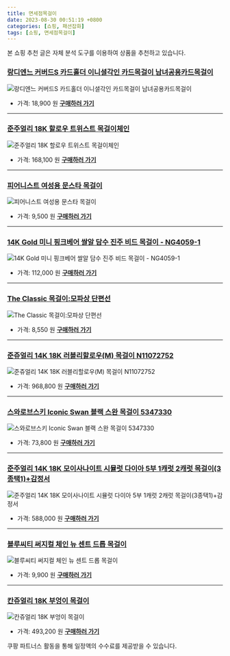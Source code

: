 ```yaml
---
title: 면세점목걸이
date: 2023-08-30 00:51:19 +0800
categories: [쇼핑, 패션잡화]
tags: [쇼핑, 면세점목걸이]
---
```

본 쇼핑 추천 글은 자체 분석 도구를 이용하여 상품을 추천하고 있습니다.
### [랑디엔느 커버드S 카드홀더 이니셜각인 카드목걸이 남녀공용카드목걸이](https://link.coupang.com/re/AFFSDP?lptag=AF1030537&pageKey=6095616&itemId=34916107&vendorItemId=3051684630&traceid=V0-153-08e87dd2b488fa54&requestid=20230907005119205280610676&token=31850C%7CMIXED)
![랑디엔느 커버드S 카드홀더 이니셜각인 카드목걸이 남녀공용카드목걸이](https://ads-partners.coupang.com/image1/bpy4-sDqsyQCqnyqbj-e451_tWFq2vff0d8c_UVYBkhoylOaUOA_45HzL6slKmjAJ8Y3vxTIFeNpTP51iOP4b4jCsZn2emypP1u20FFdG7aDVx83vxsBJzU7tvfEUnwDnt_RG2oi8nEOJaWaAZ0qoga2e2eO97hjNU2MQTqA-vZNLMe8CsNoXPQyQg8T0KekxZIhVcRbwJXa6YPGV3DVFRtuqaF0bf8FDBHENKDUU-QHYwjVE1bHkjB9ECVIG6JXgLVnss-E8tN4j6xnm3Bka990SC1gAEPbBw==)
- 가격: 18,900 원
[**구매하러 가기**](https://link.coupang.com/re/AFFSDP?lptag=AF1030537&pageKey=6095616&itemId=34916107&vendorItemId=3051684630&traceid=V0-153-08e87dd2b488fa54&requestid=20230907005119205280610676&token=31850C%7CMIXED)
---
### [준주얼리 18K 할로우 트위스트 목걸이체인](https://link.coupang.com/re/AFFSDP?lptag=AF1030537&pageKey=7358422765&itemId=18952386524&vendorItemId=85861695592&traceid=V0-153-652f49d244aaf211&clickBeacon=Ca%2Fplz9hAgMMtpKIkpW9hkWNKarHDH9429b8KjocfzWoBH3Dttt7O5Fzq%2Bueta%2BT5W8Qq%2BWNbWnoHZxgj737Ey70Yz%2BKJ3ozEQePeUEpnWOM8WwzcVWyOyE3WqGylZWgV%2F054Vvp2NFPWdO2qTw3cXDZeAmuEW1eOVqYHC9WlJrlBMLmdKYHHldNtfusjniwNejC1u8OktP%2BFALFc3rC6VWs65sMauX%2B3t12t86f5sW64GgOI3zInWk%2F5hQiFaupD8qFAzNNJ0fusV%2FJmV7uQVym0Wbw8zWCRi%2FZbzOgEliZ6yCmlwqAUhPgveX2h9R5eqPvoRW0XuGWYnTK9NFC0LAgYOXeK4VIIUbzshj9zDMB4xX0quUyJ92MThIw9I0ry3QBFeOZwA9RoeC9CcPAmv08I3SFtjBnzT3WHZvm4a488C2brV0%2FHUnOCYrgmk7yn3DnG0ChVkMxJF8rZeLZE8Xa6o6HMpyFsmt05PsjsEGwXJ6I72lURIZNe%2BdlJgwCOU%2BSt5QCadbv9u%2BGQzwvld%2B8T2J8L3OEcKZV9l8%2BcAAM%2F4Ivc0PQZU74OayBquRag6gK8S711NEo%2Bw%2F3HeS4%2FZo%2BTQ%2FII67ZCRTd34lJtjOcRf2sA4dMetb7pZBY4%2B7uEzG9dLH%2BDtUQpZfuDps2Fv%2BoAtbiDXtPh39QvIT7cRI83fgWhSPRUmA7NOIUhXivc0QQdj2iESIgi7j3q50qdzIWvsNAisrGhAcNhQn2xV0JO7cdcV7c7JxVlFCn97b0IkWOT0jlb%2FpaN%2Bt3k08%2Fs1MPWsaVzTjiS%2FGfZofBnCLoaKXwDOWnfzXJK7Zw0LUcogydlKx2cxqDE4uIBVCidDS9mWKErl%2FIPlG6kZC5OVO0rJz9ku1u2Gckitf96LRY&requestid=20230907005119205280610676&token=31850C%7CMIXED)
![준주얼리 18K 할로우 트위스트 목걸이체인](https://ads-partners.coupang.com/image1/WJokbC6wenCe_EL2WPsQSW-Px21cYc32G3VUF9Tpf6hp3Z2l-56rVAL9Z4591lxU95V4dg3EzAPHkDZ-XkbNC0ehlw-FEg-hB4L0MyeIxLqCz_fxUqxzaVM5dPlXJDVmWXtz8tJNlxRCSnkrS5Mzrx06kRy2BfnIEVXvExCkmG2MQ_K_L5kF4_AAjisV_cdRzJ5nYg5j0BS7OfvRrcbISyEOBJWvocIoxTxejhCdm60yEggOIxJO42kCVzr-_OJ2bu4ieqNIMXB-Mp9mFVjEYxkcoeUGdEFPYJ1hkjBjuBMDpZoh)
- 가격: 168,100 원
[**구매하러 가기**](https://link.coupang.com/re/AFFSDP?lptag=AF1030537&pageKey=7358422765&itemId=18952386524&vendorItemId=85861695592&traceid=V0-153-652f49d244aaf211&clickBeacon=Ca%2Fplz9hAgMMtpKIkpW9hkWNKarHDH9429b8KjocfzWoBH3Dttt7O5Fzq%2Bueta%2BT5W8Qq%2BWNbWnoHZxgj737Ey70Yz%2BKJ3ozEQePeUEpnWOM8WwzcVWyOyE3WqGylZWgV%2F054Vvp2NFPWdO2qTw3cXDZeAmuEW1eOVqYHC9WlJrlBMLmdKYHHldNtfusjniwNejC1u8OktP%2BFALFc3rC6VWs65sMauX%2B3t12t86f5sW64GgOI3zInWk%2F5hQiFaupD8qFAzNNJ0fusV%2FJmV7uQVym0Wbw8zWCRi%2FZbzOgEliZ6yCmlwqAUhPgveX2h9R5eqPvoRW0XuGWYnTK9NFC0LAgYOXeK4VIIUbzshj9zDMB4xX0quUyJ92MThIw9I0ry3QBFeOZwA9RoeC9CcPAmv08I3SFtjBnzT3WHZvm4a488C2brV0%2FHUnOCYrgmk7yn3DnG0ChVkMxJF8rZeLZE8Xa6o6HMpyFsmt05PsjsEGwXJ6I72lURIZNe%2BdlJgwCOU%2BSt5QCadbv9u%2BGQzwvld%2B8T2J8L3OEcKZV9l8%2BcAAM%2F4Ivc0PQZU74OayBquRag6gK8S711NEo%2Bw%2F3HeS4%2FZo%2BTQ%2FII67ZCRTd34lJtjOcRf2sA4dMetb7pZBY4%2B7uEzG9dLH%2BDtUQpZfuDps2Fv%2BoAtbiDXtPh39QvIT7cRI83fgWhSPRUmA7NOIUhXivc0QQdj2iESIgi7j3q50qdzIWvsNAisrGhAcNhQn2xV0JO7cdcV7c7JxVlFCn97b0IkWOT0jlb%2FpaN%2Bt3k08%2Fs1MPWsaVzTjiS%2FGfZofBnCLoaKXwDOWnfzXJK7Zw0LUcogydlKx2cxqDE4uIBVCidDS9mWKErl%2FIPlG6kZC5OVO0rJz9ku1u2Gckitf96LRY&requestid=20230907005119205280610676&token=31850C%7CMIXED)
---
### [피어니스트 여성용 문스타 목걸이](https://link.coupang.com/re/AFFSDP?lptag=AF1030537&pageKey=7055117198&itemId=17477532770&vendorItemId=84645099285&traceid=V0-153-3e36ce430bbc5cbd&requestid=20230907005119205280610676&token=31850C%7CMIXED)
![피어니스트 여성용 문스타 목걸이](https://ads-partners.coupang.com/image1/rLGVvSZjA52w2r4trBWntPF6jMQb-V-Sj_P0SOdxmDxMGmmQNhW650XhiRj14tSaucF5BoX3l4kgbtPWv3CUDC0n9wthWqPu8Fj7An4khybWN5puH_yK9gjwTcdBBZqg_anLultAzmDRlGhsUoi7kWW2J8ZT9P6HW-ii-a5dhLR-aJlrUkjjOZDK5mQfn0ENa7aZ1LFJL444PDsD59wQWYEBveWqf9VfAzWiwQ4K9bqFV9OLYkvBl-j645MQTQg-Y2vbWzm8iKytEwNUj9fodA==)
- 가격: 9,500 원
[**구매하러 가기**](https://link.coupang.com/re/AFFSDP?lptag=AF1030537&pageKey=7055117198&itemId=17477532770&vendorItemId=84645099285&traceid=V0-153-3e36ce430bbc5cbd&requestid=20230907005119205280610676&token=31850C%7CMIXED)
---
### [14K Gold 미니 핑크베어 쌀알 담수 진주 비드 목걸이 - NG4059-1](https://link.coupang.com/re/AFFSDP?lptag=AF1030537&pageKey=6685386642&itemId=15431199067&vendorItemId=82650879945&traceid=V0-153-14e3b4f8ac03e64f&clickBeacon=Ca%2Fplz9hAgMMtpKIkpW9hkWNKarHDH9429b8KjocfzWoBH3Dttt7O5Fzq%2Bueta%2BT5W8Qq%2BWNbWnoHZxgj737Ey70Yz%2BKJ3ozEQePeUEpnWNdP%2BK%2Fpkl01nfQ1oXptMQxV%2F054Vvp2NFPWdO2qTw3cR7Ai31rkgnhAO%2B2afpXjWzeTgcDW0GIvrwNQEKk8a6FNejC1u8OktP%2BFALFc3rC6VWs65sMauX%2B3t12t86f5sW64GgOI3zInWk%2F5hQiFaupD8qFAzNNJ0fusV%2FJmV7uQWHoQqdfl9lSW48BaPuvSWoQFU609O4cgVsR%2BJDVzuFvCWK4AbZqt6T2weWND%2BaD7hc8jdViVwMNWtTbpUq2%2FmTcXG%2FaKSMQzbl4BOhEd6Da%2FGuYirI%2F4VZTsQtCvBqVOnPHNk5gf2iJTyStNgxfeyZiy5lZ1FhTTGWFxGqAwWk9u4w3upefFJ4SAmEyIiqQJcpLXHtk8xgACIZudThE1zR3QOgEJ1ULiBlFeG27eYb7jSpECNxx%2FhbfKA%2FrSz6XJAV%2Fwm4pe1BK%2FbHehqqvXJyJAdDD3lXTZUdx%2FTn6iI0wSuxb%2BfOXIVUNc6KFtlJmOcsvXHc72sDsnKQ4FoYwAzwXX4NP%2BT8J4Fs7U6oL%2BQhuyVEatF2790vuCZ3FUuPe8F8kWMLJPWxXFsl%2FI%2FLZTqyFHc8tY%2FSO4pwbe3l700iNhG6u17oedpc5zMuV%2B9eibA3y9i8HHMWJVs%2FUanv1XLMt8dvkblbLsFGu3MFo3gAga7%2FVoeac9Juu4hvd6IzaQEuYQnjQv90dUpSb4KsdtUVC1OxuRlJmzr%2BL4%2FQATeNj%2BdtEDT7bbcMo8eltMzBpeXT6T%2F2P1kWolmMwzFX3MgeBzq4Cwcc6kXX%2FqQVtpoWP&requestid=20230907005119205280610676&token=31850C%7CMIXED)
![14K Gold 미니 핑크베어 쌀알 담수 진주 비드 목걸이 - NG4059-1](https://ads-partners.coupang.com/image1/YWKLUqTfS4MYgFMJYRR2P5yIsXljIXqNQUfKWghtE1NnwL2MsylK60wPWxscoQaTMoP566PSo-tW6MLe6BBwuBlhc1KaUqQuxpTVkwuGZgJKDOx5aFRXJxxCUAOMQ0g3rUylJ4_1r3ht9eW6nI4an1kacWD7vlTuRg1QinbR0qGLUvC9to7Mo0ENZr12SpJts5NE-wH0m_H1k2zST78czEZ4N2BhAqCSfl-aHDDhATPKpNV48qwFyCE7L61470_oBK_2owgnaxXOqZEzYeA82M1fBhd8vCYnQ4CmrdAh1eSY1NhpDw==)
- 가격: 112,000 원
[**구매하러 가기**](https://link.coupang.com/re/AFFSDP?lptag=AF1030537&pageKey=6685386642&itemId=15431199067&vendorItemId=82650879945&traceid=V0-153-14e3b4f8ac03e64f&clickBeacon=Ca%2Fplz9hAgMMtpKIkpW9hkWNKarHDH9429b8KjocfzWoBH3Dttt7O5Fzq%2Bueta%2BT5W8Qq%2BWNbWnoHZxgj737Ey70Yz%2BKJ3ozEQePeUEpnWNdP%2BK%2Fpkl01nfQ1oXptMQxV%2F054Vvp2NFPWdO2qTw3cR7Ai31rkgnhAO%2B2afpXjWzeTgcDW0GIvrwNQEKk8a6FNejC1u8OktP%2BFALFc3rC6VWs65sMauX%2B3t12t86f5sW64GgOI3zInWk%2F5hQiFaupD8qFAzNNJ0fusV%2FJmV7uQWHoQqdfl9lSW48BaPuvSWoQFU609O4cgVsR%2BJDVzuFvCWK4AbZqt6T2weWND%2BaD7hc8jdViVwMNWtTbpUq2%2FmTcXG%2FaKSMQzbl4BOhEd6Da%2FGuYirI%2F4VZTsQtCvBqVOnPHNk5gf2iJTyStNgxfeyZiy5lZ1FhTTGWFxGqAwWk9u4w3upefFJ4SAmEyIiqQJcpLXHtk8xgACIZudThE1zR3QOgEJ1ULiBlFeG27eYb7jSpECNxx%2FhbfKA%2FrSz6XJAV%2Fwm4pe1BK%2FbHehqqvXJyJAdDD3lXTZUdx%2FTn6iI0wSuxb%2BfOXIVUNc6KFtlJmOcsvXHc72sDsnKQ4FoYwAzwXX4NP%2BT8J4Fs7U6oL%2BQhuyVEatF2790vuCZ3FUuPe8F8kWMLJPWxXFsl%2FI%2FLZTqyFHc8tY%2FSO4pwbe3l700iNhG6u17oedpc5zMuV%2B9eibA3y9i8HHMWJVs%2FUanv1XLMt8dvkblbLsFGu3MFo3gAga7%2FVoeac9Juu4hvd6IzaQEuYQnjQv90dUpSb4KsdtUVC1OxuRlJmzr%2BL4%2FQATeNj%2BdtEDT7bbcMo8eltMzBpeXT6T%2F2P1kWolmMwzFX3MgeBzq4Cwcc6kXX%2FqQVtpoWP&requestid=20230907005119205280610676&token=31850C%7CMIXED)
---
### [The Classic 목걸이:모파상 단편선](https://link.coupang.com/re/AFFSDP?lptag=AF1030537&pageKey=1606761548&itemId=2744281372&vendorItemId=70734287643&traceid=V0-153-31f18f61fa7ac30b&requestid=20230907005119205280610676&token=31850C%7CMIXED)
![The Classic 목걸이:모파상 단편선](https://ads-partners.coupang.com/image1/Jj2xBeRR5B2LtHLAJpLAaX9IOaC9OFFzfsRsr-wzKCFlSRee-jOOm8Cydvkj3Oxd3BN73AyNi5ozTPEPReHaYkL2UoL5u1EMrvxkx0NrNg2KS8Zg6kufknTb7_JE5TgAaXFEvLYdgZKlUPqBjoaf9Ztc7_s3lhdF11ddGu51Y9--BWX1qK9psZ51hxZ40cvi0FNHEQWsmlyW_f5OLjXk0N02hTVr2RkP2KC95eGnOQuxaQ4vvakyZFOsVoVBxBQ5m7svWOkgVxMKhXwLku7XZs_gfv_xtkpmbh_bfQFx_Q==)
- 가격: 8,550 원
[**구매하러 가기**](https://link.coupang.com/re/AFFSDP?lptag=AF1030537&pageKey=1606761548&itemId=2744281372&vendorItemId=70734287643&traceid=V0-153-31f18f61fa7ac30b&requestid=20230907005119205280610676&token=31850C%7CMIXED)
---
### [준쥬얼리 14K 18K 러블리할로우(M) 목걸이 N11072752](https://link.coupang.com/re/AFFSDP?lptag=AF1030537&pageKey=7548583470&itemId=19860258876&vendorItemId=82999162654&traceid=V0-153-5e68744458536077&clickBeacon=Ca%2Fplz9hAgMMtpKIkpW9hkWNKarHDH9429b8KjocfzWoBH3Dttt7O5Fzq%2Bueta%2BT5W8Qq%2BWNbWnoHZxgj737Ey70Yz%2BKJ3ozEQePeUEpnWM1r7QNbPHh0qsPprD5nneqV%2F054Vvp2NFPWdO2qTw3cQouEwsyDgX0iPvzRUYoHwRNGXeukI3sbZn%2FvHfR2ZuXNejC1u8OktP%2BFALFc3rC6VWs65sMauX%2B3t12t86f5sW64GgOI3zInWk%2F5hQiFaupR48tltWHeK%2FFLllqjPD%2BHlWUgMHEdKabvht8mi2ky6th3q4K24DjX8FqU%2Fm68h%2F8FKSSjFZ4c8KDX1uayOYIiOHcXMJ40xVuzsZ%2Fqu7nlgpm8TiTMjBuHJYovSUObdIN%2FGuYirI%2F4VZTsQtCvBqVOnPHNk5gf2iJTyStNgxfeyZvW7moonuhbY7WyZNHWnf%2BzquWloNXLPQPAh3YOydMQRIR6zES%2FOgJOQQgkCD0olAmiiln1%2B4nRCbKUQP4mxTb3CqepSPKay3H0cvNf1ZS16ACh9SzZOCcZzquthYms7pi4U69DpC3qeYnOyaX5MSdkBD0iySdZGk7CS6P%2BOVSRzhWPM5AciyfUpfyLWVqO0r2r8C3ds1BWSzhm4y5uMwEVRJAs7eEWl8AC35PcmDwQsf194hJ9Y7sOXpCe33eZGjVXpHXFsEcry5xdcvOXlvVvYa6ygj0Scy1iZyhUHNKhQw%2FHuEWlkgkMrzf4kmCuLfa%2FXOJOmpRw80oGeU52XRngjBhOy4yQeAiEdOfoREN0Kpia1vE3u%2BNwOlL6gFfYoyPPcwq2ZJfXo0pEa0BAyNLUuiVo%2BpnyW1f2EET6zOFRa3NuKEyaCRPwX6ezBnUwFdAc5J0KwE962F9T8VBj7M6&requestid=20230907005119205280610676&token=31850C%7CMIXED)
![준쥬얼리 14K 18K 러블리할로우(M) 목걸이 N11072752](https://ads-partners.coupang.com/image1/_GgzwOlAwIuXKah__KYrq3G85tcZmH9-0UmHR5wn-JFqqF5B34XsBT8gCYFHJBstKDia_ymNj6m7W3iv-XjaOzG0OuPqo1KN2Jff5G_rmjw20YSvoCTQQ3llOohdLXw7vNyBdRdLEIDJFIqr1StT1xvuWZGQAGyn6SA76CDM6issLeoTz1BTTFI-gPgKIOY8Hvb7nLlIfZhuLl7T7yg-YlGe5ed6uJ7gz9DSMMR6ZIu5i7gsa0mrzMXVMVPKqBwk2BQA6qv-Cfg87ensKks8XHIOYXq5adERMEFrOuWs5LENAAS0)
- 가격: 968,800 원
[**구매하러 가기**](https://link.coupang.com/re/AFFSDP?lptag=AF1030537&pageKey=7548583470&itemId=19860258876&vendorItemId=82999162654&traceid=V0-153-5e68744458536077&clickBeacon=Ca%2Fplz9hAgMMtpKIkpW9hkWNKarHDH9429b8KjocfzWoBH3Dttt7O5Fzq%2Bueta%2BT5W8Qq%2BWNbWnoHZxgj737Ey70Yz%2BKJ3ozEQePeUEpnWM1r7QNbPHh0qsPprD5nneqV%2F054Vvp2NFPWdO2qTw3cQouEwsyDgX0iPvzRUYoHwRNGXeukI3sbZn%2FvHfR2ZuXNejC1u8OktP%2BFALFc3rC6VWs65sMauX%2B3t12t86f5sW64GgOI3zInWk%2F5hQiFaupR48tltWHeK%2FFLllqjPD%2BHlWUgMHEdKabvht8mi2ky6th3q4K24DjX8FqU%2Fm68h%2F8FKSSjFZ4c8KDX1uayOYIiOHcXMJ40xVuzsZ%2Fqu7nlgpm8TiTMjBuHJYovSUObdIN%2FGuYirI%2F4VZTsQtCvBqVOnPHNk5gf2iJTyStNgxfeyZvW7moonuhbY7WyZNHWnf%2BzquWloNXLPQPAh3YOydMQRIR6zES%2FOgJOQQgkCD0olAmiiln1%2B4nRCbKUQP4mxTb3CqepSPKay3H0cvNf1ZS16ACh9SzZOCcZzquthYms7pi4U69DpC3qeYnOyaX5MSdkBD0iySdZGk7CS6P%2BOVSRzhWPM5AciyfUpfyLWVqO0r2r8C3ds1BWSzhm4y5uMwEVRJAs7eEWl8AC35PcmDwQsf194hJ9Y7sOXpCe33eZGjVXpHXFsEcry5xdcvOXlvVvYa6ygj0Scy1iZyhUHNKhQw%2FHuEWlkgkMrzf4kmCuLfa%2FXOJOmpRw80oGeU52XRngjBhOy4yQeAiEdOfoREN0Kpia1vE3u%2BNwOlL6gFfYoyPPcwq2ZJfXo0pEa0BAyNLUuiVo%2BpnyW1f2EET6zOFRa3NuKEyaCRPwX6ezBnUwFdAc5J0KwE962F9T8VBj7M6&requestid=20230907005119205280610676&token=31850C%7CMIXED)
---
### [스와로브스키 Iconic Swan 블랙 스완 목걸이 5347330](https://link.coupang.com/re/AFFSDP?lptag=AF1030537&pageKey=6540596645&itemId=14560490909&vendorItemId=81802767464&traceid=V0-153-86d18cb377b51950&requestid=20230907005119205280610676&token=31850C%7CMIXED)
![스와로브스키 Iconic Swan 블랙 스완 목걸이 5347330](https://ads-partners.coupang.com/image1/vRZjkFA-FbctNIRcvdkWJvn4jJGSWpwlYkYNU7JnWWL5luWnq9NcP6D5kyepwgF5_gUdAat2U3Z6-KKSJQVHTlnq-4iTq1QIbytyeEU5knvU5HFUwBvepali2funhM6dks9Va8JvrhYZAkIEN0KMHVCpbTR9TcPc2u7RnFzc_CS8GBfGOKtotH4U_ZvkP1pDz3laCM32xjObyVoge0-T_4MAxNlPWK-R9fgxaHxHPxpbMJj8Yb7Gb5UoH4co2QEWFxtp0YxhGqlt)
- 가격: 73,800 원
[**구매하러 가기**](https://link.coupang.com/re/AFFSDP?lptag=AF1030537&pageKey=6540596645&itemId=14560490909&vendorItemId=81802767464&traceid=V0-153-86d18cb377b51950&requestid=20230907005119205280610676&token=31850C%7CMIXED)
---
### [준주얼리 14K 18K 모이사나이트 시뮬럿 다이아 5부 1캐럿 2캐럿 목걸이(3종택1)+감정서](https://link.coupang.com/re/AFFSDP?lptag=AF1030537&pageKey=7480451425&itemId=19538381377&vendorItemId=84505337272&traceid=V0-153-9af9dbdd37c07d58&clickBeacon=Ca%2Fplz9hAgMMtpKIkpW9hkWNKarHDH9429b8KjocfzWoBH3Dttt7O5Fzq%2Bueta%2BT5W8Qq%2BWNbWnoHZxgj737Ey70Yz%2BKJ3ozEQePeUEpnWOdJg%2BvD3RqTertbPXoVfMPV%2F054Vvp2NFPWdO2qTw3cftQmwkbChL92Ee%2Fl55KL%2BhX5esTGhW9FsbqXkbcSC4PNejC1u8OktP%2BFALFc3rC6VWs65sMauX%2B3t12t86f5sW64GgOI3zInWk%2F5hQiFaupR48tltWHeK%2FFLllqjPD%2BHhjliULpy6pHpQY%2BvC3wRE8eGbeKNFNsjKYz%2Fu0GgnRW8S%2FBkXkEObvEW8j6VhHvkOHcXMJ40xVuzsZ%2Fqu7nlgpx5ESmFxIH63qhGEIWrtAr%2FGuYirI%2F4VZTsQtCvBqVOnPHNk5gf2iJTyStNgxfeyZvW7moonuhbY7WyZNHWnf%2BcPvsIyBiNw9%2FSznV7BqKfF%2B8dLFoBGYdv3i0I3pQYB8miiln1%2B4nRCbKUQP4mxTb3CqepSPKay3H0cvNf1ZS16ACh9SzZOCcZzquthYms7pi4U69DpC3qeYnOyaX5MSdkBD0iySdZGk7CS6P%2BOVSRzhWPM5AciyfUpfyLWVqO0r2r8C3ds1BWSzhm4y5uMwEVRJAs7eEWl8AC35PcmDwQsf194hJ9Y7sOXpCe33eZGjVXpHXFsEcry5xdcvOXlvVvYa6ygj0Scy1iZyhUHNKhQw%2FHuEWlkgkMrzf4kmCuLfa%2FXOJOmpRw80oGeU52XRngjBhOy4yQeAiEdOfoREN0Kpia1vE3u%2BNwOlL6gFfYoyPPcwq2ZJfXo0pEa0BAyNLUuiVo%2BpnyW1f2EET6zOFRa3NuKEyaCRPwX6ezBnUwFdAc5J0KwE962F9T8VBj7M6&requestid=20230907005119205280610676&token=31850C%7CMIXED)
![준주얼리 14K 18K 모이사나이트 시뮬럿 다이아 5부 1캐럿 2캐럿 목걸이(3종택1)+감정서](https://ads-partners.coupang.com/image1/5MIk7aXmaxK0vpxb5NvqqpaRupwILYJWhePYEK20jbX6YYBb29clWDRQcgL5zELaJ6Bm9kAjYj9UqGEEa1HXUULAd1mIipYtLY3s5yx4v_4kyXZseD2U0DT8ZoinUyRN4ghyf0YMRW7C8g-LjtKFSLDw9mfj41aKJ-dcx0E2ShNmItjjRTA0ZEFCe-rSyJ1UsaeVFInZbbDYuRT-PSDRmnTgxT4fYxiLvFtHH9de-Z6SMeTS1enfp31UPcib4ozR_F_iObCtQcripJlJOdhVskQ6lMcaVu2ppl1B2_XW_8v9Lm7UbQ==)
- 가격: 588,000 원
[**구매하러 가기**](https://link.coupang.com/re/AFFSDP?lptag=AF1030537&pageKey=7480451425&itemId=19538381377&vendorItemId=84505337272&traceid=V0-153-9af9dbdd37c07d58&clickBeacon=Ca%2Fplz9hAgMMtpKIkpW9hkWNKarHDH9429b8KjocfzWoBH3Dttt7O5Fzq%2Bueta%2BT5W8Qq%2BWNbWnoHZxgj737Ey70Yz%2BKJ3ozEQePeUEpnWOdJg%2BvD3RqTertbPXoVfMPV%2F054Vvp2NFPWdO2qTw3cftQmwkbChL92Ee%2Fl55KL%2BhX5esTGhW9FsbqXkbcSC4PNejC1u8OktP%2BFALFc3rC6VWs65sMauX%2B3t12t86f5sW64GgOI3zInWk%2F5hQiFaupR48tltWHeK%2FFLllqjPD%2BHhjliULpy6pHpQY%2BvC3wRE8eGbeKNFNsjKYz%2Fu0GgnRW8S%2FBkXkEObvEW8j6VhHvkOHcXMJ40xVuzsZ%2Fqu7nlgpx5ESmFxIH63qhGEIWrtAr%2FGuYirI%2F4VZTsQtCvBqVOnPHNk5gf2iJTyStNgxfeyZvW7moonuhbY7WyZNHWnf%2BcPvsIyBiNw9%2FSznV7BqKfF%2B8dLFoBGYdv3i0I3pQYB8miiln1%2B4nRCbKUQP4mxTb3CqepSPKay3H0cvNf1ZS16ACh9SzZOCcZzquthYms7pi4U69DpC3qeYnOyaX5MSdkBD0iySdZGk7CS6P%2BOVSRzhWPM5AciyfUpfyLWVqO0r2r8C3ds1BWSzhm4y5uMwEVRJAs7eEWl8AC35PcmDwQsf194hJ9Y7sOXpCe33eZGjVXpHXFsEcry5xdcvOXlvVvYa6ygj0Scy1iZyhUHNKhQw%2FHuEWlkgkMrzf4kmCuLfa%2FXOJOmpRw80oGeU52XRngjBhOy4yQeAiEdOfoREN0Kpia1vE3u%2BNwOlL6gFfYoyPPcwq2ZJfXo0pEa0BAyNLUuiVo%2BpnyW1f2EET6zOFRa3NuKEyaCRPwX6ezBnUwFdAc5J0KwE962F9T8VBj7M6&requestid=20230907005119205280610676&token=31850C%7CMIXED)
---
### [블루씨티 써지컬 체인 뉴 센트 드롭 목걸이](https://link.coupang.com/re/AFFSDP?lptag=AF1030537&pageKey=7289992378&itemId=18630261872&vendorItemId=85765573597&traceid=V0-153-dea25ed889315c11&requestid=20230907005119205280610676&token=31850C%7CMIXED)
![블루씨티 써지컬 체인 뉴 센트 드롭 목걸이](https://ads-partners.coupang.com/image1/RGDNSiiNDAUx1oLBRFiv70yqWkkLjAz58w7-vAT2HxL0aRqOCcF6iSwhQv-MbO4zj9ap-7OxwS8b_zH3O00HJf8omcMBq2eHXkG1jdTJbvAu36-svhbDbGeb4ehTPb3VqVB4_-RrCyLZi9cCkpOjXeTF0yaRt8BNiyCKygiISNcBXL0Z6yGWkQiw3rpKipyYU1k5vUNpiIU9R969iqZ2pqM88nsjcP8tazfljBphRocaSfETy_GpMY85ZDPbS-jyUOd-UZ6zcJDBwrvXOEA_sL6RB2gmagHOEEX_Bmqu1Q==)
- 가격: 9,900 원
[**구매하러 가기**](https://link.coupang.com/re/AFFSDP?lptag=AF1030537&pageKey=7289992378&itemId=18630261872&vendorItemId=85765573597&traceid=V0-153-dea25ed889315c11&requestid=20230907005119205280610676&token=31850C%7CMIXED)
---
### [칸쥬얼리 18K 부엉이 목걸이](https://link.coupang.com/re/AFFSDP?lptag=AF1030537&pageKey=340981242&itemId=1085527937&vendorItemId=5592010526&traceid=V0-153-21326c679c7747da&clickBeacon=Ca%2Fplz9hAgMMtpKIkpW9hkWNKarHDH9429b8KjocfzWoBH3Dttt7O5Fzq%2Bueta%2BT5W8Qq%2BWNbWnoHZxgj737Ey70Yz%2BKJ3ozEQePeUEpnWOAo5SyOfgmDyDxUPQ2gyFkV%2F054Vvp2NFPWdO2qTw3caMsKlwK0gNHGiWLdCk1sjZ3yMizYFybwSz4jA9K1D%2BPNejC1u8OktP%2BFALFc3rC6VWs65sMauX%2B3t12t86f5sW64GgOI3zInWk%2F5hQiFaupR48tltWHeK%2FFLllqjPD%2BHoYrgBzxFGogYU%2Fu2mt6Bj00komnJebMGsRsYcOidFcTOm5QklJIjZVE6iNaoMwsluHcXMJ40xVuzsZ%2Fqu7nlgputsbeDoaYQukfMiREbQw9%2FGuYirI%2F4VZTsQtCvBqVOnPHNk5gf2iJTyStNgxfeyZw4q%2FQaBQOEYCZQ2kFDlsHrbXigTo41OsGVCOg%2FHUF30d0GeQy3lJ%2BNjukKSK9shUck9I3pBIX6WyK7D2GR7%2Bbjlo56OtuZTdg0umZHkQQcTldW2n33Z%2BoCC7VKgF3HnnsD8Ud6bAMKZCGIh1%2Bu6T3uQ93R9n3c7PIZmRXgBmF%2Fhik8XG7KtnpedTaJ0GXOnFk9UEWq61g5DKYSIVu0k3%2BZuWlnCDePXhvD6NcY4gJ%2FAppQbmO31%2BV99yaFOCN0SGaReu0%2BOpigwvLL2BxQm5G%2Bfo%2FCatBdMbu3kefnPAtUimkRohBEdDqdVZY0cwpC2k6x3L6x6nwdEcLnC4ulFLE3G6BKPuBLGnOQd1gEBCKr6DEgkvtFBf049p513kTqwIKnt3Dv84fKuvX9Y9%2BpxZuP1rgCKluxzpC6hwexW8SPBtUVHqLazOPbwiCBtw%2BaCxhEPzeu3MLJm2nYk5pF9LA&requestid=20230907005119205280610676&token=31850C%7CMIXED)
![칸쥬얼리 18K 부엉이 목걸이](https://ads-partners.coupang.com/image1/WnS7PPz4HmTwujx5WiUnT0U1Q_FUOHgDUkoTCHXhsLRJuWQ-XuvKlsvM-5WGZWumxioN8IbLLGwFlKklI4yLI5p9ToLbg0A0gUmL4q3BFE85L8gHJrtzQ-wi3SFgBOCQF7Tbmeddh13Ml-CLJQiTRw1qQUZh5gp37BSPl9WMoiyZCyZkWAy_WlMr51h5Z00xGIvSV7ZWhgoGJio7SLwwFDoKlpega54jKb0hwFEP4ueQpq064FIoxJ97355RacTAyDWA6BY2EP1xx7FAKRKDSoO6e7lR9uYRNIIzoeZJPkcP5go=)
- 가격: 493,200 원
[**구매하러 가기**](https://link.coupang.com/re/AFFSDP?lptag=AF1030537&pageKey=340981242&itemId=1085527937&vendorItemId=5592010526&traceid=V0-153-21326c679c7747da&clickBeacon=Ca%2Fplz9hAgMMtpKIkpW9hkWNKarHDH9429b8KjocfzWoBH3Dttt7O5Fzq%2Bueta%2BT5W8Qq%2BWNbWnoHZxgj737Ey70Yz%2BKJ3ozEQePeUEpnWOAo5SyOfgmDyDxUPQ2gyFkV%2F054Vvp2NFPWdO2qTw3caMsKlwK0gNHGiWLdCk1sjZ3yMizYFybwSz4jA9K1D%2BPNejC1u8OktP%2BFALFc3rC6VWs65sMauX%2B3t12t86f5sW64GgOI3zInWk%2F5hQiFaupR48tltWHeK%2FFLllqjPD%2BHoYrgBzxFGogYU%2Fu2mt6Bj00komnJebMGsRsYcOidFcTOm5QklJIjZVE6iNaoMwsluHcXMJ40xVuzsZ%2Fqu7nlgputsbeDoaYQukfMiREbQw9%2FGuYirI%2F4VZTsQtCvBqVOnPHNk5gf2iJTyStNgxfeyZw4q%2FQaBQOEYCZQ2kFDlsHrbXigTo41OsGVCOg%2FHUF30d0GeQy3lJ%2BNjukKSK9shUck9I3pBIX6WyK7D2GR7%2Bbjlo56OtuZTdg0umZHkQQcTldW2n33Z%2BoCC7VKgF3HnnsD8Ud6bAMKZCGIh1%2Bu6T3uQ93R9n3c7PIZmRXgBmF%2Fhik8XG7KtnpedTaJ0GXOnFk9UEWq61g5DKYSIVu0k3%2BZuWlnCDePXhvD6NcY4gJ%2FAppQbmO31%2BV99yaFOCN0SGaReu0%2BOpigwvLL2BxQm5G%2Bfo%2FCatBdMbu3kefnPAtUimkRohBEdDqdVZY0cwpC2k6x3L6x6nwdEcLnC4ulFLE3G6BKPuBLGnOQd1gEBCKr6DEgkvtFBf049p513kTqwIKnt3Dv84fKuvX9Y9%2BpxZuP1rgCKluxzpC6hwexW8SPBtUVHqLazOPbwiCBtw%2BaCxhEPzeu3MLJm2nYk5pF9LA&requestid=20230907005119205280610676&token=31850C%7CMIXED)


쿠팡 파트너스 활동을 통해 일정액의 수수료를 제공받을 수 있습니다.

